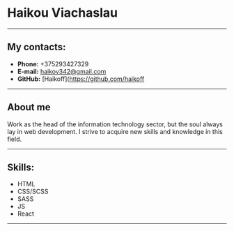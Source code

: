 # **Haikou Viachaslau**

***

## **My contacts:**
+ **Phone:** +375293427329
+ **E-mail:** haikov342@gmail.com
+ **GitHub:** [Haikoff](https://github.com/haikoff

***

## **About me**
Work as the head of the information technology sector, but the soul always lay in web development. I strive to acquire new skills and knowledge in this field.

***

## **Skills:**
+ HTML
+ CSS/SCSS
+ SASS
+ JS
+ React

***
